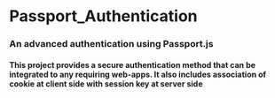 # Passport_Authentication

<h3>An advanced authentication using Passport.js</h3>
<h4>This project provides a secure authentication method that can be integrated to any requiring web-apps. It also includes association of cookie at client side with session key at server side </h4>

